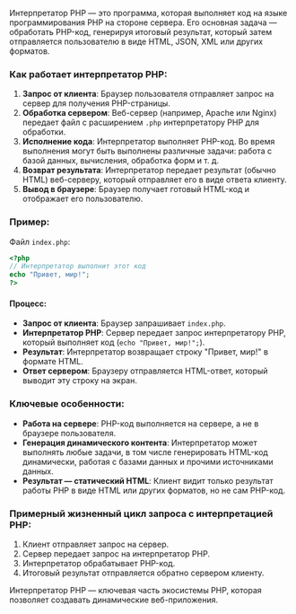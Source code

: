  Интерпретатор PHP — это программа, которая выполняет код на языке программирования PHP на стороне сервера. Его основная задача — обработать PHP-код, генерируя итоговый результат, который затем отправляется пользователю в виде HTML, JSON, XML или других форматов.

### Как работает интерпретатор PHP:
1. **Запрос от клиента**: Браузер пользователя отправляет запрос на сервер для получения PHP-страницы.
2. **Обработка сервером**: Веб-сервер (например, Apache или Nginx) передает файл с расширением `.php` интерпретатору PHP для обработки.
3. **Исполнение кода**: Интерпретатор выполняет PHP-код. Во время выполнения могут быть выполнены различные задачи: работа с базой данных, вычисления, обработка форм и т. д.
4. **Возврат результата**: Интерпретатор передает результат (обычно HTML) веб-серверу, который отправляет его в виде ответа клиенту.
5. **Вывод в браузере**: Браузер получает готовый HTML-код и отображает его пользователю.

### Пример:

Файл `index.php`:

```php
<?php
// Интерпретатор выполнит этот код
echo "Привет, мир!";
?>
```

#### Процесс:
- **Запрос от клиента**: Браузер запрашивает `index.php`.
- **Интерпретатор PHP**: Сервер передает запрос интерпретатору PHP, который выполняет код (`echo "Привет, мир!";`).
- **Результат**: Интерпретатор возвращает строку "Привет, мир!" в формате HTML.
- **Ответ сервером**: Браузеру отправляется HTML-ответ, который выводит эту строку на экран.

### Ключевые особенности:
- **Работа на сервере**: PHP-код выполняется на сервере, а не в браузере пользователя.
- **Генерация динамического контента**: Интерпретатор может выполнять любые задачи, в том числе генерировать HTML-код динамически, работая с базами данных и прочими источниками данных.
- **Результат — статический HTML**: Клиент видит только результат работы PHP в виде HTML или других форматов, но не сам PHP-код.

### Примерный жизненный цикл запроса с интерпретацией PHP:
1. Клиент отправляет запрос на сервер.
2. Сервер передает запрос на интерпретатор PHP.
3. Интерпретатор обрабатывает PHP-код.
4. Итоговый результат отправляется обратно сервером клиенту.

Интерпретатор PHP — ключевая часть экосистемы PHP, которая позволяет создавать динамические веб-приложения.